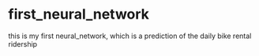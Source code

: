 # first_neural_network
this is my first neural_network, which is a prediction of the daily bike rental ridership
